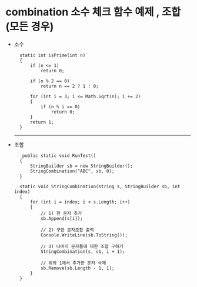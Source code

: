 # combination 소수 체크 함수 예제 , 조합(모든 경우)






- 소수




        static int isPrime(int n)
        {
            if (n <= 1)
                return 0;

            if (n % 2 == 0)
                return n == 2 ? 1 : 0;

            for (int i = 3; i <= Math.Sqrt(n); i += 2)
            {
                if (n % i == 0)
                    return 0;
            }
            return 1;
        }
    
    
    
    
    ---------------------------------------------------------------------------------------------------------------------------------------------




- 조합



         public static void RunTest()
        {
            StringBuilder sb = new StringBuilder();
            StringCombination("ABC", sb, 0);
        }

        static void StringCombination(string s, StringBuilder sb, int index)
        {
            for (int i = index; i < s.Length; i++)
            {
                // 1) 한 문자 추가
                sb.Append(s[i]);

                // 2) 구한 문자조합 출력
                Console.WriteLine(sb.ToString());

                // 3) 나머지 문자들에 대한 조합 구하기
                StringCombination(s, sb, i + 1);

                // 위의 1에서 추가한 문자 삭제 
                sb.Remove(sb.Length - 1, 1);
            }
        }
